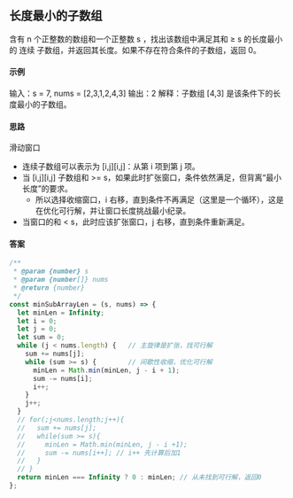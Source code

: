 ## 长度最小的子数组
  含有 n 个正整数的数组和一个正整数 s ，找出该数组中满足其和 ≥ s 的长度最小的 连续 子数组，并返回其长度。如果不存在符合条件的子数组，返回 0。
#### 示例
  输入：s = 7, nums = [2,3,1,2,4,3]
  输出：2
  解释：子数组 [4,3] 是该条件下的长度最小的子数组。

#### 思路
滑动窗口
* 连续子数组可以表示为 [i,j][i,j]：从第 i 项到第 j 项。
* 当 [i,j][i,j] 子数组和 >= s，如果此时扩张窗口，条件依然满足，但背离“最小长度”的要求。
  * 所以选择收缩窗口，i 右移，直到条件不再满足（这里是一个循环），这是在优化可行解，并让窗口长度挑战最小纪录。
* 当窗口的和 < s，此时应该扩张窗口，j 右移，直到条件重新满足。
#### 答案
```  javascript
/**
 * @param {number} s
 * @param {number[]} nums
 * @return {number}
 */
const minSubArrayLen = (s, nums) => {
  let minLen = Infinity;
  let i = 0;
  let j = 0;
  let sum = 0;
  while (j < nums.length) {   // 主旋律是扩张，找可行解
    sum += nums[j];
    while (sum >= s) {        // 间歇性收缩，优化可行解
      minLen = Math.min(minLen, j - i + 1);
      sum -= nums[i];
      i++;
    }
    j++;
  }
  // for(;j<nums.length;j++){
  //   sum += nums[j];
  //   while(sum >= s){
  //     minLen = Math.min(minLen, j - i +1);
  //     sum -= nums[i++]; // i++ 先计算后加1
  //   }
  // }
  return minLen === Infinity ? 0 : minLen; // 从未找到可行解，返回0
};
```